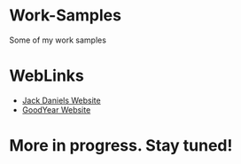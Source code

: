 # Work-Samples
Some of my work samples

# WebLinks
- [Jack Daniels Website](https://jackdaniels.summitmg.com/jdr/age.asp)
- [GoodYear Website](https://thegoodyearstore.summitmg.com/gysc/)

# More in progress. Stay tuned!
